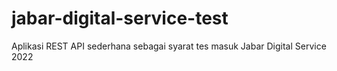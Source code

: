 # jabar-digital-service-test
Aplikasi REST API sederhana sebagai syarat tes masuk Jabar Digital Service 2022
